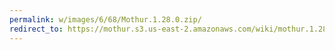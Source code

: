 ```yaml
---
permalink: w/images/6/68/Mothur.1.28.0.zip/
redirect_to: https://mothur.s3.us-east-2.amazonaws.com/wiki/mothur.1.28.0.zip
---
```


